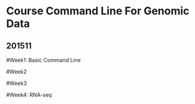 # Course Command Line For Genomic Data
## 201511

#Week1: Basic Command Line


#Week2


#Week3


#Week4: RNA-seq

